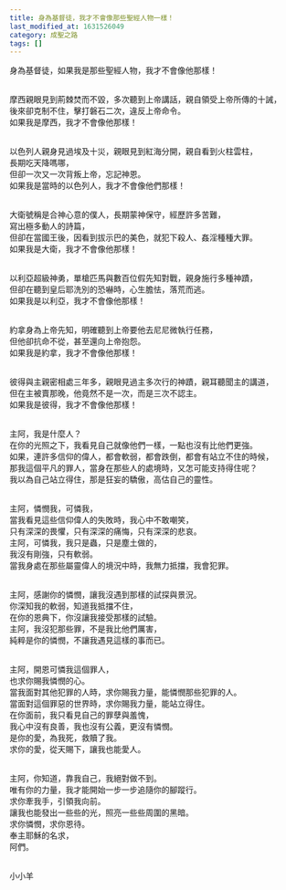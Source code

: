 ```yaml
---
title: 身為基督徒，我才不會像那些聖經人物一樣！
last_modified_at: 1631526049
category: 成聖之路
tags: []
---
```


<p>身為基督徒，如果我是那些聖經人物，我才不會像他那樣！</p>

<p><br>
摩西親眼見到荊棘焚而不毀，多次聽到上帝講話，親自領受上帝所傳的十誡，<br>
後來卻克制不住，擊打磐石二次，違反上帝命令。<br>
如果我是摩西，我才不會像他那樣！</p>

<p><br>
以色列人親身見過埃及十災，親眼見到紅海分開，親自看到火柱雲柱，<br>
長期吃天降嗎哪，<br>
但卻一次又一次背叛上帝，忘記神恩。<br>
如果我是當時的以色列人，我才不會像他們那樣！</p>

<p><br>
大衛號稱是合神心意的僕人，長期蒙神保守，經歷許多苦難，<br>
寫出極多動人的詩篇，<br>
但卻在當國王後，因看到拔示巴的美色，就犯下殺人、姦淫種種大罪。<br>
如果我是大衛，我才不會像他那樣！</p>

<p><br>
以利亞超級神勇，單槍匹馬與數百位假先知對戰，親身施行多種神蹟，<br>
但卻在聽到皇后耶洗別的恐嚇時，心生膽怯，落荒而逃。<br>
如果我是以利亞，我才不會像他那樣！</p>

<p><br>
約拿身為上帝先知，明確聽到上帝要他去尼尼微執行任務，<br>
但他卻抗命不從，甚至還向上帝抱怨。<br>
如果我是約拿，我才不會像他那樣！</p>

<p><br>
彼得與主親密相處三年多，親眼見過主多次行的神蹟，親耳聽聞主的講道，<br>
但在主被賣那晚，他竟然不是一次，而是三次不認主。<br>
如果我是彼得，我才不會像他那樣！</p>

<p><br>
主阿，我是什麼人？<br>
在你的光照之下，我看見自己就像他們一樣，一點也沒有比他們更強。<br>
如果，連許多信仰的偉人，都會軟弱，都會跌倒，都會有站立不住的時候，<br>
那我這個平凡的罪人，當身在那些人的處境時，又怎可能支持得住呢？<br>
我以為自己站立得住，那是狂妄的驕傲，高估自己的靈性。</p>

<p><br>
主阿，憐憫我，可憐我，<br>
當我看見這些信仰偉人的失敗時，我心中不敢嘲笑，<br>
只有深深的畏懼，只有深深的痛悔，只有深深的悲哀。<br>
主阿，可憐我，我只是蟲，只是塵土做的，<br>
我沒有剛強，只有軟弱。<br>
當我身處在那些屬靈偉人的境況中時，我無力抵擋，我會犯罪。</p>

<p><br>
主阿，感謝你的憐憫，讓我沒遇到那樣的試探與景況。<br>
你深知我的軟弱，知道我抵擋不住，<br>
在你的恩典下，你沒讓我接受那樣的試驗。<br>
主阿，我沒犯那些罪，不是我比他們厲害，<br>
純粹是你的憐憫，不讓我遇見這樣的事而已。</p>

<p><br>
主阿，開恩可憐我這個罪人，<br>
也求你賜我憐憫的心。<br>
當我面對其他犯罪的人時，求你賜我力量，能憐憫那些犯罪的人。<br>
當面對這個罪惡的世界時，求你賜我力量，能站立得住。<br>
在你面前，我只看見自己的罪孽與羞愧，<br>
我心中沒有良善，我也沒有公義，更沒有憐憫。<br>
是你的愛，為我死，救贖了我。<br>
求你的愛，從天賜下，讓我也能愛人。</p>

<p><br>
主阿，你知道，靠我自己，我絕對做不到。<br>
唯有你的力量，我才能開始一步一步追隨你的腳蹤行。<br>
求你牽我手，引領我向前。<br>
讓我也能發出一些些的光，照亮一些些周圍的黑暗。<br>
求你憐憫，求你恩待。<br>
奉主耶穌的名求，<br>
阿們。</p>

<p><br>
小小羊<br>
&nbsp;</p>

<p>&nbsp;</p>

<p>&nbsp;</p>

